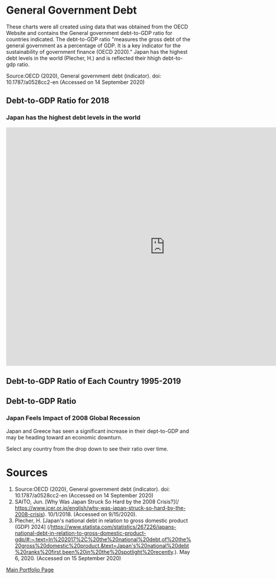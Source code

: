 # General Government Debt
These charts were all created using data that was obtained from the OECD Website and contains the General government debt-to-GDP ratio for countries indicated.  The debt-to-GDP ratio "measures the gross debt of the general government as a percentage of GDP. It is a key indicator for the sustainability of government finance (OECD 2020)."  Japan has the highest debt levels in the world (Plecher, H.) and is reflected their hhigh debt-to-gdp ratio.  

Source:OECD (2020), General government debt (indicator). doi: 10.1787/a0528cc2-en (Accessed on 14 September 2020)

## Debt-to-GDP Ratio for 2018
### Japan has the highest debt levels in the world
<iframe src="https://data.oecd.org/chart/65EJ" width="860" height="645" style="border: 0" mozallowfullscreen="true" webkitallowfullscreen="true" allowfullscreen="true"><a href="https://data.oecd.org/chart/65EJ" target="_blank">OECD Chart: General government debt, Total, % of GDP, Annual, 2018</a></iframe>


## Debt-to-GDP Ratio of Each Country 1995-2019

<div class="flourish-embed flourish-chart" data-src="visualisation/3729212" data-url="https://flo.uri.sh/visualisation/3729212/embed" aria-label=""><script src="https://public.flourish.studio/resources/embed.js"></script></div>


## Debt-to-GDP Ratio 
### Japan Feels Impact of 2008 Global Recession 

Japan and Greece has seen a significant increase in their dept-to-GDP and may be heading toward an economic downturn.

Select any country from the drop down to see their ratio over time. 

<div class="flourish-embed flourish-scatter" data-src="visualisation/3730058" data-url="https://flo.uri.sh/visualisation/3730058/embed" aria-label=""><script src="https://public.flourish.studio/resources/embed.js"></script></div>

# Sources
1. Source:OECD (2020), General government debt (indicator). doi: 10.1787/a0528cc2-en (Accessed on 14 September 2020)
2. SAITO, Jun. [Why Was Japan Struck So Hard by the 2008 Crisis?](/ https://www.jcer.or.jp/english/why-was-japan-struck-so-hard-by-the-2008-crisis). 10/1/2018. (Accessed on 9/15/2020).
3. Plecher, H. [Japan's national debt in relation to gross domestic product (GDP) 2024] (/https://www.statista.com/statistics/267226/japans-national-debt-in-relation-to-gross-domestic-product-gdp/#:~:text=In%202017%2C%20the%20national%20debt,of%20the%20gross%20domestic%20product.&text=Japan's%20national%20debt%20ranks%20first,been%20in%20the%20spotlight%20recently.). May 6, 2020.  (Accessed on 15 September 2020)



[Main Portfolio Page](/README.md)

